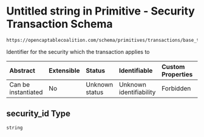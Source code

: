 # Untitled string in Primitive - Security Transaction Schema

```txt
https://opencaptablecoalition.com/schema/primitives/transactions/base_transaction#/properties/security_id
```

Identifier for the security which the transaction applies to

| Abstract            | Extensible | Status         | Identifiable            | Custom Properties | Additional Properties | Access Restrictions | Defined In                                                                                                              |
| :------------------ | :--------- | :------------- | :---------------------- | :---------------- | :-------------------- | :------------------ | :---------------------------------------------------------------------------------------------------------------------- |
| Can be instantiated | No         | Unknown status | Unknown identifiability | Forbidden         | Allowed               | none                | [BaseTransaction.schema.json*](../../schema/primitives/transactions/BaseTransaction.schema.json "open original schema") |

## security_id Type

`string`
